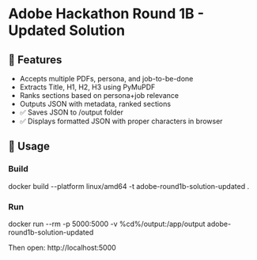# Adobe Hackathon Round 1B - Updated Solution

## 🚀 Features
- Accepts multiple PDFs, persona, and job-to-be-done
- Extracts Title, H1, H2, H3 using PyMuPDF
- Ranks sections based on persona+job relevance
- Outputs JSON with metadata, ranked sections
- ✅ Saves JSON to /output folder
- ✅ Displays formatted JSON with proper characters in browser

## 🐳 Usage
### Build
docker build --platform linux/amd64 -t adobe-round1b-solution-updated .

### Run
docker run --rm -p 5000:5000 -v %cd%/output:/app/output adobe-round1b-solution-updated

Then open: http://localhost:5000